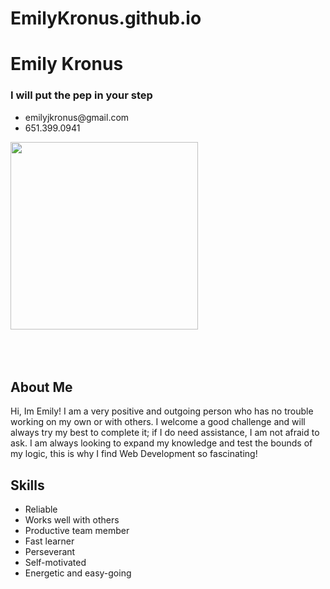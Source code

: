 # EmilyKronus.github.io

<html>

<div class="main">
    
  <h1>Emily Kronus</h1>
  <h3>I will put the pep in your step</h3>
  <ul>
    <li>emilyjkronus@gmail.com</li>
    <li>651.399.0941</li>

</div>    

<img 
width="300" height="300"
src="https://scontent-iad3-1.xx.fbcdn.net/v/t1.0-9/13494877_1101029926631611_5469085872243963462_n.jpg?oh=a4dde1d18ed9eadfb9ae315a8ec2329e&oe=57F0FBB7"/>
<br>
<br>  
<br>
  

  <head>
  <meta charset="utf-8"/>
  <link rel="stylesheet" type="text/css" href="main.css">
</head>
<body>
  <div class="nav">
  <h2>
    About Me
  </h2>
<p>Hi, Im Emily!  I am a very positive and outgoing person who has no trouble working on my own or with others.  I welcome a good challenge and will always try my best to complete it; if I do need assistance, I am not afraid to ask.  I am always looking to expand my knowledge and test the bounds of my logic, this is why I find Web Development so fascinating!</p>
  
  <h2>
    Skills
  </h2>  
  <ul>
  <li>Reliable</li>
  <li>Works well with others</li>
  <li>Productive team member</li>
  <li>Fast learner</li>
  <li>Perseverant</li>
  <li>Self-motivated</li>
  <li>Energetic and easy-going</li>
  </ul>
  </div>  
  
     
  </body>
</html>
